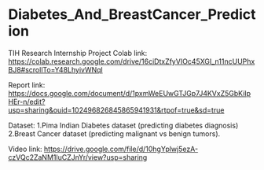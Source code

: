 # Diabetes_And_BreastCancer_Prediction
TIH Research Internship Project
Colab link: https://colab.research.google.com/drive/16ciDtxZfyVIOc45XGI_n11ncUUPhxBJ8#scrollTo=Y48LhyivWNql

Report link: https://docs.google.com/document/d/1pxmWeEUwGTJGp7J4KVxZ5GbKiIpHEr-n/edit?usp=sharing&ouid=102496826845865941931&rtpof=true&sd=true

Dataset: 
1.Pima Indian Diabetes dataset (predicting diabetes diagnosis)
2.Breast Cancer dataset (predicting malignant vs benign tumors).

Video link: https://drive.google.com/file/d/10hgYplwj5ezA-czVQc2ZaNM1luCZJnYr/view?usp=sharing
